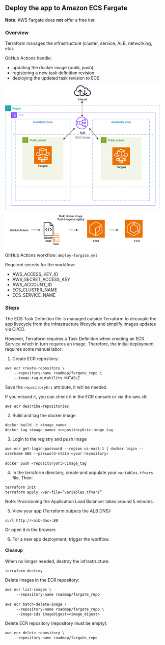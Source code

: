 ## Deploy the app to Amazon ECS Fargate

**Note**: AWS Fargate does **not** offer a free tier.

### Overview
Terraform manages the infrastructure (cluster, service, ALB, networking, etc).

GitHub Actions handle:
  - updating the docker image (build, push)
  - registering a new task definition revision
  - deploying the updated task revision to ECS

![Architecture](docs/fargate.png)

GitHub Actions workflow: `deploy-fargate.yml`

Required secrets for the workflow:
  - AWS_ACCESS_KEY_ID
  - AWS_SECRET_ACCESS_KEY
  - AWS_ACCOUNT_ID
  - ECS_CLUSTER_NAME
  - ECS_SERVICE_NAME

### Steps
The ECS Task Definition file is managed outside Terraform to decouple the app livecycle from the infrastructure lifecycle and simplify images updates via CI/CD.

However, Terraform requires a Task Definition when creating an ECS Service which in turn requires an image. Therefore, the initial deployment requires some manual labor:

1. Create ECR repository:
```
aws ecr create-repository \
    --repository-name roadmap/fargate_repo \
    --image-tag-mutability MUTABLE
```
Save the `repositoryUri` attribute, it will be needed.

If you missed it, you can check it in the ECR console or via the aws cli:
```
aws ecr describe-repositories
```

2. Build and tag the docker image
```
docker build -t <image_name> .
docker tag <image_name> <repositoryUri>:image_tag
```

3. Login to the registry and push image
```
aws ecr get-login-password --region us-east-1 | docker login --username AWS --password-stdin <your-repository>

docker push <repositoryUri>:image_tag
```

4. In the terraform directory, create and populate your `variables.tfvars` file.
Then:
```
terraform init
terraform apply -var-file=”variables.tfvars”
```
Note: Provisioning the Application Load Balancer takes around 5 minutes.

5. View your app (Terraform outputs the ALB DNS):
```
curl http://<alb-dns>:80
```
Or open it in the browser.

6. For a new app deployment, trigger the worlflow.

#### Cleanup
When no longer needed, destroy the infrastructure:
```
terraform destroy
```

Delete images in the ECR repository:
```
aws ecr list-images \
     --repository-name roadmap/fargate_repo

aws ecr batch-delete-image \
     --repository-name roadmap/fargate_repo \
     --image-ids imageDigest=<image_digest>
```

Delete ECR repository (repository must be empty):
```
aws ecr delete-repository \
    --repository-name roadmap/fargate_repo
```
